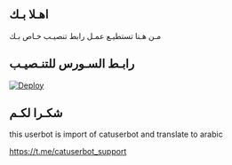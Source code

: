 ## اهـلا بـك
مـن هـنا تستطيـع عمـل رابط تنصيـب خـاص بـك

## رابـط السـورس للتنـصيـب

[![Deploy](https://www.herokucdn.com/deploy/button.svg)](https://heroku.com/deploy?template=https://github.com/hmed197hmed197hmed197/jmthon)

## شكـرا لكـم 


this userbot is import of catuserbot and translate to arabic

https://t.me/catuserbot_support
